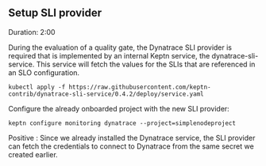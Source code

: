 ## Setup SLI provider
Duration: 2:00

During the evaluation of a quality gate, the Dynatrace SLI provider is required that is implemented by an internal Keptn service, the dynatrace-sli-service. This service will fetch the values for the SLIs that are referenced in an SLO configuration.

```
kubectl apply -f https://raw.githubusercontent.com/keptn-contrib/dynatrace-sli-service/0.4.2/deploy/service.yaml
```

Configure the already onboarded project with the new SLI provider:

```
keptn configure monitoring dynatrace --project=simplenodeproject
```

Positive
: Since we already installed the Dynatrace service, the SLI provider can fetch the credentials to connect to Dynatrace from the same secret we created earlier.